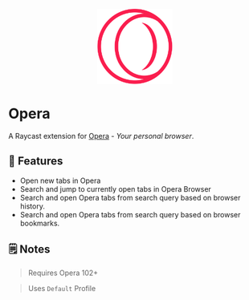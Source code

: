 <p align="center">
    <img src="./assets/opera-logo.png" width="150" height="150" />
</p>

# Opera

A Raycast extension for [Opera](https://www.opera.com/) - _Your personal browser_.

## 🚀 Features

- Open new tabs in Opera
- Search and jump to currently open tabs in Opera Browser
- Search and open Opera tabs from search query based on browser history.
- Search and open Opera tabs from search query based on browser bookmarks.

## 🗒️ Notes
> Requires Opera 102+

> Uses `Default` Profile